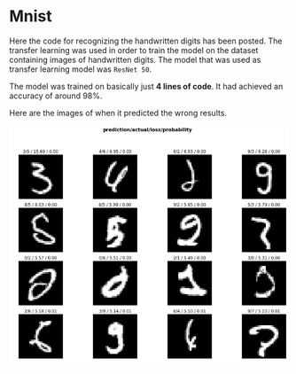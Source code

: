 # Mnist
Here the code for recognizing the handwritten digits has been posted.
The transfer learning was used in order to train the model on the dataset containing images of handwritten digits. The model that was used as transfer learning model was `ResNet 50`.

The model was trained on basically just **4 lines of code**. It had achieved an accuracy of around 98%.

Here are the images of when it predicted the wrong results.

<img src = 'https://github.com/AdityaShrivastava9/Mnist/blob/master/Predicted.png'>


